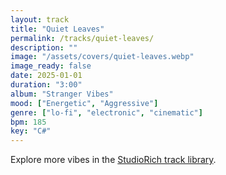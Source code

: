 ```yaml
---
layout: track
title: "Quiet Leaves"
permalink: /tracks/quiet-leaves/
description: ""
image: "/assets/covers/quiet-leaves.webp"
image_ready: false
date: 2025-01-01
duration: "3:00"
album: "Stranger Vibes"
mood: ["Energetic", "Aggressive"]
genre: ["lo-fi", "electronic", "cinematic"]
bpm: 185
key: "C#"
---
```


Explore more vibes in the [StudioRich track library](/tracks/).
